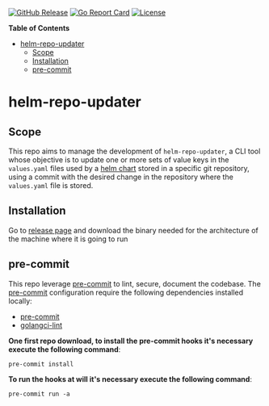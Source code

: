 [![GitHub Release](https://img.shields.io/github/release/DocPlanner/helm-repo-updater.svg?logo=github&labelColor=262b30)](https://github.com/DocPlanner/helm-repo-updater/releases)
[![Go Report Card](https://goreportcard.com/badge/github.com/DocPlanner/helm-repo-updater)](https://goreportcard.com/report/github.com/DocPlanner/helm-repo-updater)
[![License](https://img.shields.io/github/license/DocPlanner/helm-repo-updater)](https://github.com/DocPlanner/helm-repo-updater/LICENSE)

<!-- START doctoc generated TOC please keep comment here to allow auto update -->
<!-- DON'T EDIT THIS SECTION, INSTEAD RE-RUN doctoc TO UPDATE -->
**Table of Contents**

- [helm-repo-updater](#helm-repo-updater)
  - [Scope](#scope)
  - [Installation](#installation)
  - [pre-commit](#pre-commit)

<!-- END doctoc generated TOC please keep comment here to allow auto update -->

# helm-repo-updater

## Scope

This repo aims to manage the development of `helm-repo-updater`, a CLI tool whose objective is to update one or more sets of value keys in the `values.yaml` files used by a [helm chart](https://helm.sh/docs/topics/charts/) stored in a specific git repository, using a commit with the desired change in the repository where the `values.yaml` file is stored.

## Installation

Go to [release page](https://github.com/DocPlanner/helm-repo-updater/releases) and download the binary needed for the architecture of the machine where it is going to run

## pre-commit

This repo leverage [pre-commit](https://pre-commit.com) to lint, secure, document the codebase. The [pre-commit](https://pre-commit.com) configuration require the following dependencies installed locally:
- [pre-commit](https://pre-commit.com/#install)
- [golangci-lint](https://golangci-lint.run/usage/install/#local-installation)

**One first repo download, to install the pre-commit hooks it's necessary execute the following command**:
```
pre-commit install
```

**To run the hooks at will it's necessary execute the following command**:
```
pre-commit run -a
```
